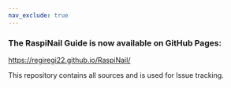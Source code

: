 ```yaml
---
nav_exclude: true
---
```

### The RaspiNail Guide is now available on GitHub Pages:

https://regiregi22.github.io/RaspiNail/

This repository contains all sources and is used for Issue tracking.
